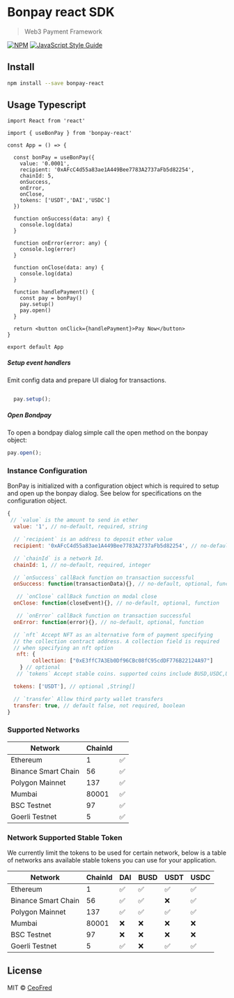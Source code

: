 # Bonpay react SDK

> Web3 Payment Framework

[![NPM](https://img.shields.io/npm/v/bonpay-react.svg)](https://www.npmjs.com/package/bonpay-react) [![JavaScript Style Guide](https://img.shields.io/badge/code_style-standard-brightgreen.svg)](https://standardjs.com)

## Install

```bash
npm install --save bonpay-react
```

## Usage Typescript

```tsx
import React from 'react'

import { useBonPay } from 'bonpay-react'

const App = () => {

  const bonPay = useBonPay({
    value: '0.0001',
    recipient: '0xAFcC4d55a83ae1A449Bee7783A2737aFb5d82254',
    chainId: 5,
    onSuccess,
    onError,
    onClose,
    tokens: ['USDT','DAI','USDC']
  })

  function onSuccess(data: any) {
    console.log(data)
  }

  function onError(error: any) {
    console.log(error)
  }

  function onClose(data: any) {
    console.log(data)
  }

  function handlePayment() {
    const pay = bonPay()
    pay.setup()
    pay.open()
  }

  return <button onClick={handlePayment}>Pay Now</button>
}

export default App
```


##### Setup event handlers
Emit config data and prepare  UI dialog for transactions.
```js

  pay.setup();

```

##### Open Bondpay 
To open a bondpay dialog simple call the open method on the bonpay object:
```js
pay.open();
```
### Instance Configuration
BonPay is initialized with a configuration object which is required to setup and open up the bonpay dialog. See below for specifications on the configuration object.

```js
{
 // `value` is the amount to send in ether
  value: '1', // no-default, required, string

  // `recipient` is an address to deposit ether value
  recipient: '0xAFcC4d55a83ae1A449Bee7783A2737aFb5d82254', // no-default, required, string

  // `chainId` is a network Id. 
  chainId: 1, // no-default, required, integer

  // `onSuccess` callBack function on transaction successful
  onSuccess: function(transactionData){}, // no-default, optional, function

   // `onClose` callBack function on modal close
  onClose: function(closeEvent){}, // no-default, optional, function

   // `onError` callBack function on transaction successful
  onError: function(error){}, // no-default, optional, function

  // `nft` Accept NFT as an alternative form of payment specifying
  // the collection contract address. A collection field is required 
  // when specifying an nft option
   nft: { 
        collection: ["0xE3ffC7A3Eb0Df96CBc08fC95cdDF776B22124A97"]
    } // optional
   // `tokens` Accept stable coins. supported coins include BUSD,USDC,USDT,DAI. 

  tokens: ['USDT'], // optional ,String[]

  // `transfer` Allow third party wallet transfers
  transfer: true, // default false, not required, boolean
}
```

### Supported Networks

| Network | ChainId |  |
| --- | --- | --- |
| Ethereum  | 1 |  ✅|
| Binance Smart Chain | 56 |  ✅  |
| Polygon Mainnet | 137 |  ✅  |
| Mumbai | 80001 |  ✅  |
| BSC Testnet | 97 |  ✅ |
| Goerli Testnet | 5 |  ✅  |

### Network Supported Stable Token

We currently limit the tokens to be used for certain network, below is a table of networks ans available stable tokens you can use for your application.

| Network             | ChainId | DAI | BUSD | USDT | USDC |
| ------------------- | ------- | --- | ---- | ---- | ---- |
| Ethereum            | 1       | ✅  | ✅   | ✅   | ✅   |
| Binance Smart Chain | 56      | ✅  | ✅   | ❌   | ✅   |
| Polygon Mainnet     | 137     | ✅  | ✅   | ✅   | ✅   |
| Mumbai              | 80001   | ❌  | ❌   | ❌   | ❌   |
| BSC Testnet         | 97      | ❌  | ❌   | ❌   | ❌   |
| Goerli Testnet      | 5       | ✅  | ❌   | ✅   | ✅   |

## License

MIT © [CeoFred](https://github.com/CeoFred)
